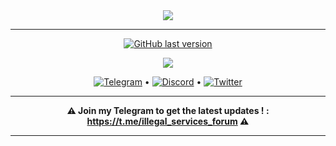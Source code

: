 <div align="center">
<img src="https://i.imgur.com/9iGo7wM.png">
<hr>

[![GitHub last version](https://img.shields.io/badge/GithHub-Download%20Last%20Version-2b3137?logo=Github&labelColor=2b3137)](https://github.com/Illegal-Services/Illegal_Services/releases/download/Latest/IS.Setup.exe)

<img src="https://i.imgur.com/TGZLTC8.png">

[![Telegram](https://img.shields.io/badge/Telegram-Illegal%20Services-28a8e9?logo=telegram&labelColor=28a8e9)](https://t.me/illegal_services_forum)
&#8226;
[![Discord](https://img.shields.io/badge/Discord-Program%20Dream-7389D8?logo=discord&labelColor=6A7EC2)](https://discord.gg/eCMBHUB)
&#8226;
[![Twitter](https://img.shields.io/twitter/follow/illegalservices?cacheSeconds=3600)](https://twitter.com/illegalservices)

</div><hr>

<div align="center">

**⚠️ Join my Telegram to get the latest updates ! : https://t.me/illegal_services_forum ⚠️**

<hr></div>
